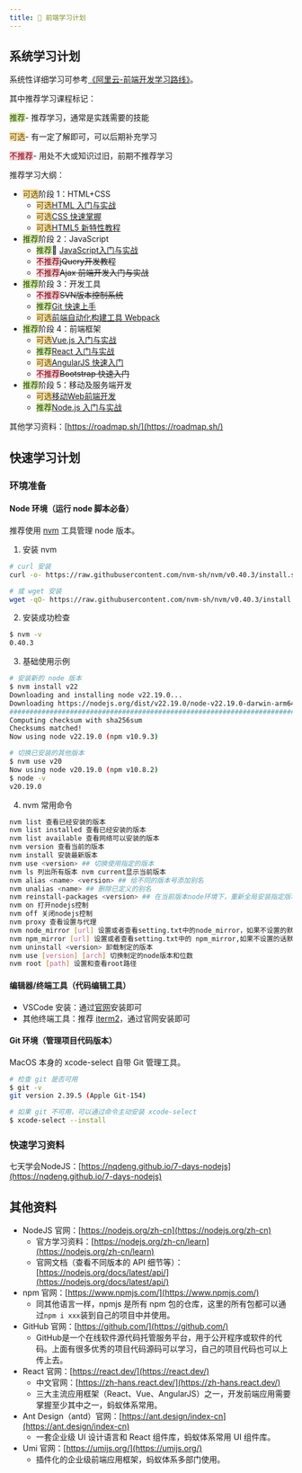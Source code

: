 ```yaml
---
title: 📕 前端学习计划
---
```


<h2 id="oSeOr">系统学习计划</h2>

系统性详细学习可参考[《阿里云-前端开发学习路线》](https://developer.aliyun.com/learning/roadmap/frontend)。



其中推荐学习课程标记：

<font style="background:#DBF1B7;color:#2A4200">推荐</font>- 推荐学习，通常是实践需要的技能

<font style="background:#F6E1AC;color:#664900">可选</font>- 有一定了解即可，可以后期补充学习

<font style="background:#F8CED3;color:#70000D">不推荐</font>- 用处不大或知识过旧，前期不推荐学习



推荐学习大纲：

+ <font style="background:#F6E1AC;color:#664900">可选</font>阶段 1：HTML+CSS
    - <font style="background:#F6E1AC;color:#664900">可选</font>[HTML 入门与实战](https://edu.aliyun.com/course/314253/)
    - <font style="background:#F6E1AC;color:#664900">可选</font>[CSS 快速掌握](https://edu.aliyun.com/course/314349/)
    - <font style="background:#F6E1AC;color:#664900">可选</font>[HTML5 新特性教程](https://edu.aliyun.com/course/313254/)
+ <font style="background:#DBF1B7;color:#2A4200">推荐</font>阶段 2：JavaScript
    - <font style="background:#DBF1B7;color:#2A4200">推荐</font>🌟 [JavaScript入门与实战](https://edu.aliyun.com/course/314202/)
    - <font style="background:#F8CED3;color:#70000D">不推荐</font>~~jQuery开发教程~~
    - <font style="background:#F8CED3;color:#70000D">不推荐</font>~~Ajax 前端开发入门与实战~~
+ <font style="background:#DBF1B7;color:#2A4200">推荐</font>阶段 3：开发工具
    - <font style="background:#F8CED3;color:#70000D">不推荐</font>~~SVN版本控制系统~~
    - <font style="background:#DBF1B7;color:#2A4200">推荐</font>[Git 快速上手](https://edu.aliyun.com/course/489)
    - <font style="background:#F6E1AC;color:#664900">可选</font>[前端自动化构建工具 Webpack](https://edu.aliyun.com/course/314233/)
+ <font style="background:#DBF1B7;color:#2A4200">推荐</font>阶段 4：前端框架
    - <font style="background:#F6E1AC;color:#664900">可选</font>[Vue.js 入门与实战](https://edu.aliyun.com/course/314226/)
    - <font style="background:#DBF1B7;color:#2A4200">推荐</font>[React 入门与实战](https://edu.aliyun.com/course/314217/)
    - <font style="background:#F6E1AC;color:#664900">可选</font>[AngularJS 快速入门](https://edu.aliyun.com/course/313605/)
    - <font style="background:#F8CED3;color:#70000D">不推荐</font>~~Bootstrap 快速入门~~
+ <font style="background:#DBF1B7;color:#2A4200">推荐</font>阶段 5：移动及服务端开发
    - <font style="background:#F6E1AC;color:#664900">可选</font>[移动Web前端开发](https://edu.aliyun.com/course/314254/)
    - <font style="background:#DBF1B7;color:#2A4200">推荐</font>[Node.js 入门与实战](https://edu.aliyun.com/course/314237/)



其他学习资料：[https://roadmap.sh/](https://roadmap.sh/)

<h2 id="Vo5p1">快速学习计划</h2>
<h3 id="Dqpg9">环境准备</h3>
<h4 id="XGDCY">Node 环境（运行 node 脚本必备）</h4>

推荐使用 [nvm](https://github.com/nvm-sh/nvm) 工具管理 node 版本。

1. 安装 nvm

```bash
# curl 安装
curl -o- https://raw.githubusercontent.com/nvm-sh/nvm/v0.40.3/install.sh | bash

# 或 wget 安装
wget -qO- https://raw.githubusercontent.com/nvm-sh/nvm/v0.40.3/install.sh | bash
```

2. 安装成功检查

```bash
$ nvm -v
0.40.3
```

3. 基础使用示例

```bash
# 安装新的 node 版本
$ nvm install v22
Downloading and installing node v22.19.0...
Downloading https://nodejs.org/dist/v22.19.0/node-v22.19.0-darwin-arm64.tar.xz...
############################################################################################################################### 100.0%
Computing checksum with sha256sum
Checksums matched!
Now using node v22.19.0 (npm v10.9.3)

# 切换已安装的其他版本
$ nvm use v20
Now using node v20.19.0 (npm v10.8.2)
$ node -v
v20.19.0
```

4. nvm 常用命令

```bash
nvm list 查看已经安装的版本
nvm list installed 查看已经安装的版本
nvm list available 查看网络可以安装的版本
nvm version 查看当前的版本
nvm install 安装最新版本
nvm use <version> ## 切换使用指定的版本
nvm ls 列出所有版本 nvm current显示当前版本
nvm alias <name> <version> ## 给不同的版本号添加别名
nvm unalias <name> ## 删除已定义的别名
nvm reinstall-packages <version> ## 在当前版本node环境下，重新全局安装指定版本号的npm包
nvm on 打开nodejs控制
nvm off 关闭nodejs控制
nvm proxy 查看设置与代理
nvm node_mirror [url] 设置或者查看setting.txt中的node_mirror，如果不设置的默认是 Index of /dist/
nvm npm_mirror [url] 设置或者查看setting.txt中的 npm_mirror,如果不设置的话默认的是： https://github.com/npm/npm/archive/
nvm uninstall <version> 卸载制定的版本
nvm use [version] [arch] 切换制定的node版本和位数
nvm root [path] 设置和查看root路径
```



<h4 id="Rw20I">编辑器/终端工具（代码编辑工具）</h4>

+ VSCode 安装：通过[官网](https://code.visualstudio.com/)安装即可
+ 其他终端工具：推荐 [iterm2](https://iterm2.com/)，通过官网安装即可



<h4 id="MXnRW">Git 环境（管理项目代码版本）</h4>
MacOS 本身的 xcode-select 自带 Git 管理工具。

```bash
# 检查 git 是否可用
$ git -v
git version 2.39.5 (Apple Git-154)

# 如果 git 不可用，可以通过命令主动安装 xcode-select
$ xcode-select --install
```



<h3 id="POv5y">快速学习资料</h3>

七天学会NodeJS：[https://nqdeng.github.io/7-days-nodejs](https://nqdeng.github.io/7-days-nodejs)



<h2 id="g1y4q">其他资料</h2>

- NodeJS 官网：[https://nodejs.org/zh-cn](https://nodejs.org/zh-cn)
    - 官方学习资料：[https://nodejs.org/zh-cn/learn](https://nodejs.org/zh-cn/learn)
    - 官网文档（查看不同版本的 API 细节等）：[https://nodejs.org/docs/latest/api/](https://nodejs.org/docs/latest/api/)
- npm 官网：[https://www.npmjs.com/](https://www.npmjs.com/)
    - 同其他语言一样，npmjs 是所有 npm 包的仓库，这里的所有包都可以通过`npm i xxx`装到自己的项目中并使用。
- GitHub 官网：[https://github.com/](https://github.com/)
    - GitHub是一个在线软件源代码托管服务平台，用于公开程序或软件的代码。上面有很多优秀的项目代码源码可以学习，自己的项目代码也可以上传上去。
- React 官网：[https://react.dev/](https://react.dev/)
    - 中文官网：[https://zh-hans.react.dev/](https://zh-hans.react.dev/)
    - 三大主流应用框架（React、Vue、AngularJS）之一，开发前端应用需要掌握至少其中之一，蚂蚁体系常用。
- Ant Design（antd）官网：[https://ant.design/index-cn](https://ant.design/index-cn)
    - 一套企业级 UI 设计语言和 React 组件库，蚂蚁体系常用 UI 组件库。
- Umi 官网：[https://umijs.org/](https://umijs.org/)
    - 插件化的企业级前端应用框架，蚂蚁体系多部门使用。

